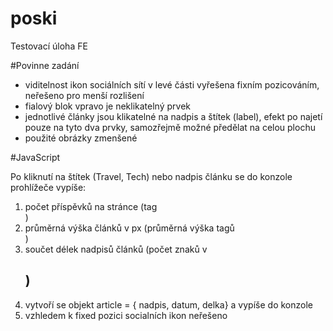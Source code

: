 # poski
Testovací úloha FE

#Povinne zadání
- viditelnost ikon sociálních sítí v levé části vyřešena fixním pozicováním, neřešeno pro menší rozlišení
- fialový blok vpravo je neklikatelný prvek
- jednotlivé články jsou klikatelné na nadpis a štítek (label), efekt po najetí pouze na tyto dva prvky, 
  samozřejmě možné předělat na celou plochu
- použité obrázky zmenšené

#JavaScript

Po kliknutí na štítek (Travel, Tech) nebo nadpis článku se do konzole prohlížeče vypíše:
1. počet příspěvků na stránce (tag <article>)
2. průměrná výška článků v px (průměrná výška tagů <article>)
3. součet délek nadpisů článků (počet znaků v <h2>)
4. vytvoří se objekt article = { nadpis, datum, delka} a vypíše do konzole
5. vzhledem k fixed pozici socialních ikon neřešeno
